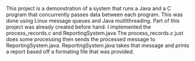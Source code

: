 This project is a demonstration of a system that runs a Java and a C program that concurrently passes data between each program. This was done using Linux message queues and Java multithreading.
Part of this project was already created before hand. I implemented the process_records.c and ReportingSystem.java
The process_records.c just does some processing then sends the processed message to ReportingSystem.java.
ReportingSystem.java takes that message and prints a report based off a formating file that was provided.
